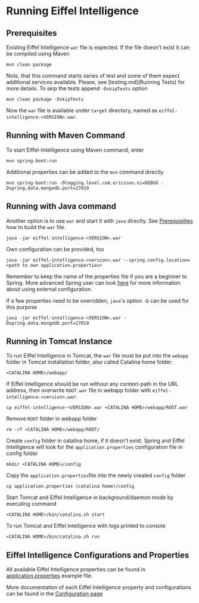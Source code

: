 # Running Eiffel Intelligence

## Prerequisites

Existing Eiffel Intelligence `war` file is expected.
If the file doesn't exist it can be compiled using Maven

    mvn clean package

Note, that this command starts series of test and some of them
expect additional services available. 
Please, see [testing.md](Running Tests) for more details.
To skip the tests append `-DskipTests` option

    mvn clean package -DskipTests

Now the `war` file is available under `target` directory,
named as `eiffel-intelligence-<VERSION>.war`.


## Running with Maven Command
To start Eiffel-Intelligence using Maven command, enter

    mvn spring-boot:run

Additional properties can be added to the `mvn` command directly

    mvn spring-boot:run -Dlogging.level.com.ericsson.ei=DEBUG -Dspring.data.mongodb.port=27019

 ## Running with Java command 
Another option is to use `war` and start it with `java` directly.
See [Prerequisities](#prerequisites) how to build the `war` file.

    java -jar eiffel-intelligence-<VERSION>.war

Own configuration can be provided, too

    java -jar eiffel-intelligence-<version>.war --spring.config.location=<path to own application.properties>

Remember to keep the name of the properties file if you are a beginner to
Spring. More advanced Spring user can look [here](https://docs.spring.io/spring-boot/docs/current/reference/html/boot-features-external-config.html)
for more information about using external configuration.

If a few properties need to be overridden, `java`'s option `-D` can be used for this purpose

    java -jar eiffel-intelligence-<VERSION>.war -Dspring.data.mongodb.port=27019

## Running in Tomcat Instance
To run Eiffel Intelligence in Tomcat, the `war` file must be put into the 
`webapp` folder in Tomcat installation folder, also called Catalina home folder:

    <CATALINA HOME>/webapp/

If Eiffel Intelligence should be run without any context-path in the URL address, 
then overwrite `ROOT.war` file in webapp folder with `eiffel-intelligence-<version>.war`:

    cp eiffel-intelligence-<VERSION>.war <CATALINA HOME>/webapp/ROOT.war

Remove `ROOT` folder in webapp folder

    rm -rf <CATALINA HOME>/webapp/ROOT/

Create `config` folder in catalina home, if it doesn't exist. Spring and 
Eiffel Intelligence will look for the `application.properties` configuration file in config folder

    mkdir <CATALINA HOME>/config

Copy the `application.properties`file into the newly created `config` folder

    cp application.properties (catalina home)/config

Start Tomcat and Eiffel Intelligence in background/daemon mode by executing command

    <CATALINA HOME>/bin/catalina.sh start

To run Tomcat and Eiffel Intelligence with logs printed to console

    <CATALINA HOME>/bin/catalina.sh run

## Eiffel Intelligence Configurations and Properties
All available Eiffel Intelligence properties can be found in [application.properties](../src/main/resources/application.properties) example file.

More documentation of each Eiffel Intelligence property and configurations 
can be found in the [Configuration page](configuration.md)
